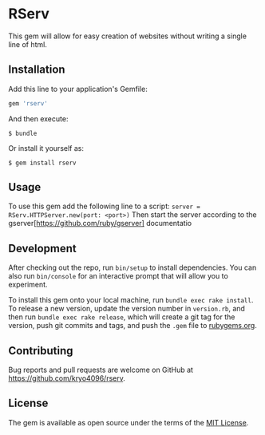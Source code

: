 # RServ

This gem will allow for easy creation of websites without writing a single line of html.
## Installation

Add this line to your application's Gemfile:

```ruby
gem 'rserv'
```

And then execute:

    $ bundle

Or install it yourself as:

    $ gem install rserv

## Usage

To use this gem add the following line to a script: `server = RServ.HTTPServer.new(port: <port>)`
Then start the server according to the gserver[https://github.com/ruby/gserver] documentatio

## Development

After checking out the repo, run `bin/setup` to install dependencies. You can also run `bin/console` for an interactive prompt that will allow you to experiment.

To install this gem onto your local machine, run `bundle exec rake install`. To release a new version, update the version number in `version.rb`, and then run `bundle exec rake release`, which will create a git tag for the version, push git commits and tags, and push the `.gem` file to [rubygems.org](https://rubygems.org).

## Contributing

Bug reports and pull requests are welcome on GitHub at https://github.com/kryo4096/rserv.


## License

The gem is available as open source under the terms of the [MIT License](http://opensource.org/licenses/MIT).
